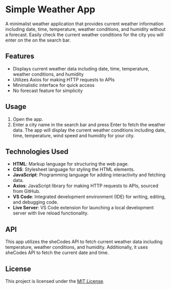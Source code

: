 # Simple Weather App

A minimalist weather application that provides current weather information including date, time, temperature, weather conditions, and humidity without a forecast. Easily check the current weather conditions for the city you will enter on the on the search bar.

## Features

- Displays current weather data including date, time, temperature, weather conditions, and humidity
- Utilizes Axios for making HTTP requests to APIs
- Minimalistic interface for quick access
- No forecast feature for simplicity

## Usage

1. Open the app.
2. Enter a city name in the search bar and press Enter to fetch the weather data. The app will display the current weather conditions including date, time, temperature, wind speed and humidity for your city.

## Technologies Used

- **HTML**: Markup language for structuring the web page.
- **CSS**: Stylesheet language for styling the HTML elements.
- **JavaScript**: Programming language for adding interactivity and fetching data.
- **Axios**: JavaScript library for making HTTP requests to APIs, sourced from GitHub.
- **VS Code**: Integrated development environment (IDE) for writing, editing, and debugging code.
- **Live Server**: VS Code extension for launching a local development server with live reload functionality.

## API

This app utilizes the sheCodes API to fetch current weather data including temperature, weather conditions, and humidity. Additionally, it uses sheCodes API to fetch the current date and time.

## License

This project is licensed under the [MIT License](LICENSE).
